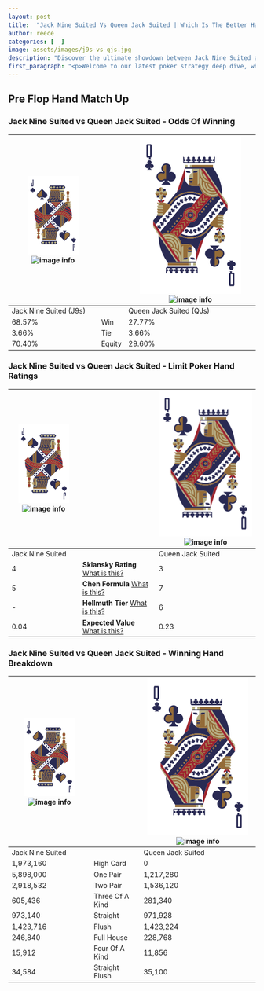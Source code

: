 ```yaml
---
layout: post
title:  "Jack Nine Suited Vs Queen Jack Suited | Which Is The Better Hand In Poker? A Complete Guide"
author: reece
categories: [  ]
image: assets/images/j9s-vs-qjs.jpg
description: "Discover the ultimate showdown between Jack Nine Suited and Queen Jack Suited in poker! Uncover the odds, strategies, and scenarios where one hand triumphs over the other. Get ready to up your poker game with this thrilling analysis."
first_paragraph: "<p>Welcome to our latest poker strategy deep dive, where we're pitting two distinct hands against each other in a high-stakes showdown: Jack Nine Suited vs Queen Jack Suited.</p><p>In the dynamic world of poker, every decision counts, and knowing which hand holds the upper hand is key to your success at the table.</p><p>In this article, we'll dissect these two hands, explore the scenarios where one dominates the other, and equip you with the knowledge to make strategic choices that can tip the odds in your favor.</p><p>Get ready to unravel the intriguing dynamics of these poker hands and elevate your game to new heights.</p>"
---
```




[comment]: # (sp0)

## Pre Flop Hand Match Up

<div class="table hand-ratings" markdown="1"> 



### Jack Nine Suited vs Queen Jack Suited - Odds Of Winning


    
| ![image info](assets/images/hand1/J.png) ![image info](assets/images/hand1/9s.png) |  | ![image info](assets/images/hand2/Q.png) ![image info](assets/images/hand2/Js.png) |
| -------- | -------- | -------- |
| Jack Nine Suited (J9s) |  | Queen Jack Suited (QJs) |
| 68.57% | Win | 27.77% |
| 3.66% | Tie | 3.66% |
| 70.40% | Equity | 29.60% |




[comment]: # (sp1)



### Jack Nine Suited vs Queen Jack Suited - Limit Poker Hand Ratings


    
| ![image info](assets/images/hand1/J.png) ![image info](assets/images/hand1/9s.png) |  | ![image info](assets/images/hand2/Q.png) ![image info](assets/images/hand2/Js.png) |
| -------- | -------- | -------- |
| Jack Nine Suited |  | Queen Jack Suited |
| 4 | **Sklansky Rating** [What is this?](/sklansky-rating-explained) | 3 |
| 5 | **Chen Formula** [What is this?](/chen-formula-explained) | 7 |
| - | **Hellmuth Tier** [What is this?](/Hellmuth-tier-explained) | 6 |
| 0.04 | **Expected Value** [What is this?](/expected-value-explained) | 0.23 |




[comment]: # (sp2)



### Jack Nine Suited vs Queen Jack Suited - Winning Hand Breakdown


    
| ![image info](assets/images/hand1/J.png) ![image info](assets/images/hand1/9s.png) |  | ![image info](assets/images/hand2/Q.png) ![image info](assets/images/hand2/Js.png) |
| -------- | -------- | -------- |
| Jack Nine Suited |  | Queen Jack Suited |
| 1,973,160 | High Card | 0 |
| 5,898,000 | One Pair | 1,217,280 |
| 2,918,532 | Two Pair | 1,536,120 |
| 605,436 | Three Of A Kind | 281,340 |
| 973,140 | Straight | 971,928 |
| 1,423,716 | Flush | 1,423,224 |
| 246,840 | Full House | 228,768 |
| 15,912 | Four Of A Kind | 11,856 |
| 34,584 | Straight Flush | 35,100 |




[comment]: # (sp3)



</div>

[comment]: # (sp4)



[comment]: # (sp5)

